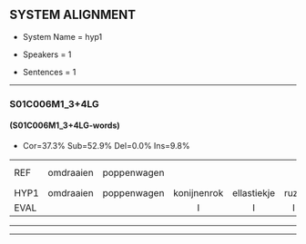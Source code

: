 
## SYSTEM ALIGNMENT

- System Name = hyp1

- Speakers = 1

- Sentences = 1

---

### S01C006M1_3+4LG

#### (S01C006M1_3+4LG-words)

- Cor=37.3%	Sub=52.9%	Del=0.0%	Ins=9.8%

|  |  |  |  |  |  |  |  |  |  |  |  |  |  |  |  |  |  |  |  |  |  |  |  |  |  |  |  |  |  |  |  |  |  |  |  |  |  |  |  |  |  |  |  |  |  |  |  |  |  |  |  |
|:--- |:---:|:---:|:---:|:---:|:---:|:---:|:---:|:---:|:---:|:---:|:---:|:---:|:---:|:---:|:---:|:---:|:---:|:---:|:---:|:---:|:---:|:---:|:---:|:---:|:---:|:---:|:---:|:---:|:---:|:---:|:---:|:---:|:---:|:---:|:---:|:---:|:---:|:---:|:---:|:---:|:---:|:---:|:---:|:---:|:---:|:---:|:---:|:---:|:---:|:---:|:---:|
| REF | omdraaien | poppenwagen |  |  |  | konijnenhok | elastiekje | * | ruziemaken | teddybeer | dierentuin | paddenstoelen | verstoppertje | wasmachine | fototoestel | * | * | toiletpapier | vrachtwagen | buurmannen | vogelkooi | olifant |  | schommelen | iedereen | schoenenwinkel*(schoenwinkel) | knutselen | ophangen | * | verjaardag | sprookjesboek | tandenborstel | * | lucifer | slaapkamer | achterdeur | ziekenhuis |  | nieuwsgierig | * | afblijven | kabouter | washandje | sneeuwwitje | goeiendag | vakantie | limonade | autorijden | eindelijk | familie | chocolade |
| HYP1 | omdraaien | poppenwagen | konijnenrok | ellastiekje | ruze | maa | ruzie | maken | tet | diberg | dierentuin | pandenstoelen | verstopperdje | wasmachine | vototoestel | do | toonet | papier | vrachtwagen | boeremannen | vogelkooi | olifant | schhomelen | i | deven | schoenwinkel | knutselen | ophangen | verjaa | verjaardag | spoorkjesboek | tandenborstel | n | luchifer | slaapkamer | achterdeur | ziekenhuis | nieuw | w | sgierig | afblijven | kabouter | washandje | sneeuwmietje | groeiendag | vakantie | limonaden | autoreden | endelijk | familie | chocolader |
| EVAL |  |  | I | I | I | S | S | S | S | S |  | S | S |  | S | S | S | S |  | S |  |  | I | S | S | S |  |  | S |  | S |  | S | S |  |  |  | I | S | S |  |  |  | S | S |  | S | S | S |  | S |
---

---
